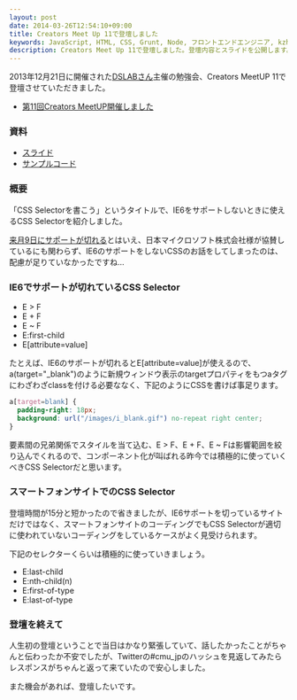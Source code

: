 ```yaml
---
layout: post
date: 2014-03-26T12:54:10+09:00
title: Creators Meet Up 11で登壇しました
keywords: JavaScript, HTML, CSS, Grunt, Node, フロントエンドエンジニア, kzhrk, Creators Meet Up, CMU
description: Creators Meet Up 11で登壇しました。登壇内容とスライドを公開します。
---
```


2013年12月21日に開催された[DSLABさん](http://lab.designsatellites.jp/)主催の勉強会、Creators MeetUP 11で登壇させていただきました。

- [第11回Creators MeetUP開催しました](http://lab.designsatellites.jp/?p=2212)

### 資料

- [スライド](http://kzhrk.github.io/css-selector/slide/)
- [サンプルコード](http://kzhrk.github.io/css-selector/sample/)

### 概要

「CSS Selectorを書こう」というタイトルで、IE6をサポートしないときに使えるCSS Selectorを紹介しました。

[来月9日にサポートが切れる](https://www.microsoft.com/ja-jp/windows/lifecycle/xp_eos.aspx)とはいえ、日本マイクロソフト株式会社様が協賛しているにも関わらず、IE6のサポートをしないCSSのお話をしてしまったのは、配慮が足りていなかったですね…

### IE6でサポートが切れているCSS Selector

- E > F
- E + F
- E ~ F
- E:first-child
- E[attribute=value]

たとえば、IE6のサポートが切れるとE[attribute=value]が使えるので、a(target="\_blank")のように新規ウィンドウ表示のtargetプロパティをもつaタグにわざわざclassを付ける必要ななく、下記のようにCSSを書けば事足ります。

```css
a[target=blank] {
  padding-right: 18px;
  background: url("/images/i_blank.gif") no-repeat right center;
}
```

要素間の兄弟関係でスタイルを当て込む、E > F、E + F、E ~ Fは影響範囲を絞り込んでくれるので、コンポーネント化が叫ばれる昨今では積極的に使っていくべきCSS Selectorだと思います。

### スマートフォンサイトでのCSS Selector

登壇時間が15分と短かったので省きましたが、IE6サポートを切っているサイトだけではなく、スマートフォンサイトのコーディングでもCSS Selectorが適切に使われていないコーディングをしているケースがよく見受けられます。

下記のセレクターくらいは積極的に使っていきましょう。

- E:last-child
- E:nth-child(n)
- E:first-of-type
- E:last-of-type

### 登壇を終えて

人生初の登壇ということで当日はかなり緊張していて、話したかったことがちゃんと伝わったか不安でしたが、Twitterの#cmu_jpのハッシュを見返してみたらレスポンスがちゃんと返って来ていたので安心しました。

また機会があれば、登壇したいです。
